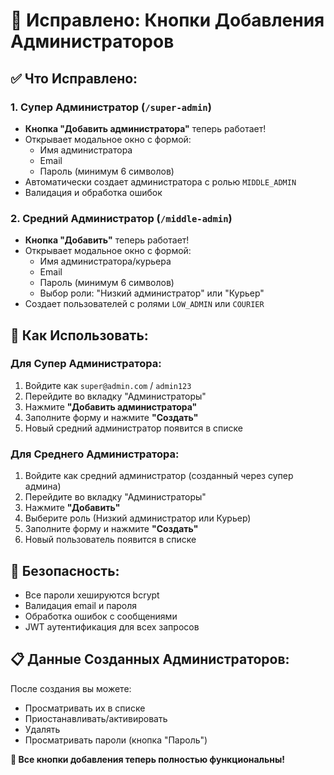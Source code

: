 # 🎯 Исправлено: Кнопки Добавления Администраторов

## ✅ Что Исправлено:

### 1. **Супер Администратор** (`/super-admin`)
- **Кнопка "Добавить администратора"** теперь работает!
- Открывает модальное окно с формой:
  - Имя администратора
  - Email
  - Пароль (минимум 6 символов)
- Автоматически создает администратора с ролью `MIDDLE_ADMIN`
- Валидация и обработка ошибок

### 2. **Средний Администратор** (`/middle-admin`)
- **Кнопка "Добавить"** теперь работает!
- Открывает модальное окно с формой:
  - Имя администратора/курьера
  - Email
  - Пароль (минимум 6 символов)
  - Выбор роли: "Низкий администратор" или "Курьер"
- Создает пользователей с ролями `LOW_ADMIN` или `COURIER`

## 🚀 Как Использовать:

### Для Супер Администратора:
1. Войдите как `super@admin.com` / `admin123`
2. Перейдите во вкладку "Администраторы"
3. Нажмите **"Добавить администратора"**
4. Заполните форму и нажмите **"Создать"**
5. Новый средний администратор появится в списке

### Для Среднего Администратора:
1. Войдите как средний администратор (созданный через супер админа)
2. Перейдите во вкладку "Администраторы"
3. Нажмите **"Добавить"**
4. Выберите роль (Низкий администратор или Курьер)
5. Заполните форму и нажмите **"Создать"**
6. Новый пользователь появится в списке

## 🔐 Безопасность:
- Все пароли хешируются bcrypt
- Валидация email и пароля
- Обработка ошибок с сообщениями
- JWT аутентификация для всех запросов

## 📋 Данные Созданных Администраторов:
После создания вы можете:
- Просматривать их в списке
- Приостанавливать/активировать
- Удалять
- Просматривать пароли (кнопка "Пароль")

**🎉 Все кнопки добавления теперь полностью функциональны!**